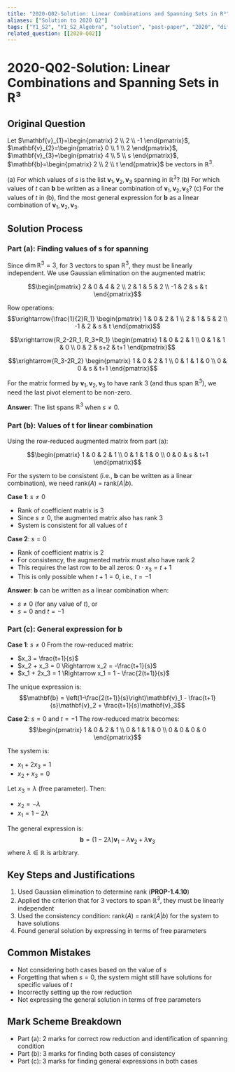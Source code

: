 ```yaml
---
title: "2020-Q02-Solution: Linear Combinations and Spanning Sets in R³"
aliases: ["Solution to 2020 Q2"]
tags: ["Y1_S2", "Y1_S2_Algebra", "solution", "past-paper", "2020", "difficulty-standard", "linear-combinations", "spanning"]
related_question: [[2020-Q02]]
---
```


# 2020-Q02-Solution: Linear Combinations and Spanning Sets in R³

## Original Question
Let $\mathbf{v}_{1}=\begin{pmatrix} 2 \\ 2 \\ -1 \end{pmatrix}$, $\mathbf{v}_{2}=\begin{pmatrix} 0 \\ 1 \\ 2 \end{pmatrix}$, $\mathbf{v}_{3}=\begin{pmatrix} 4 \\ 5 \\ s \end{pmatrix}$, $\mathbf{b}=\begin{pmatrix} 2 \\ 2 \\ t \end{pmatrix}$ be vectors in $\mathbb{R}^{3}$.

(a) For which values of $s$ is the list $\mathbf{v}_{1}, \mathbf{v}_{2}, \mathbf{v}_{3}$ spanning in $\mathbb{R}^{3}$?
(b) For which values of $t$ can $\mathbf{b}$ be written as a linear combination of $\mathbf{v}_{1}, \mathbf{v}_{2}, \mathbf{v}_{3}$?
(c) For the values of $t$ in (b), find the most general expression for $\mathbf{b}$ as a linear combination of $\mathbf{v}_{1}, \mathbf{v}_{2}, \mathbf{v}_{3}$.

## Solution Process

### Part (a): Finding values of s for spanning

Since $\dim \mathbb{R}^3 = 3$, for 3 vectors to span $\mathbb{R}^3$, they must be linearly independent. We use Gaussian elimination on the augmented matrix:

$$\begin{pmatrix} 2 & 0 & 4 & 2 \\ 2 & 1 & 5 & 2 \\ -1 & 2 & s & t \end{pmatrix}$$

Row operations:
$$\xrightarrow{\frac{1}{2}R_1} \begin{pmatrix} 1 & 0 & 2 & 1 \\ 2 & 1 & 5 & 2 \\ -1 & 2 & s & t \end{pmatrix}$$

$$\xrightarrow{R_2-2R_1, R_3+R_1} \begin{pmatrix} 1 & 0 & 2 & 1 \\ 0 & 1 & 1 & 0 \\ 0 & 2 & s+2 & t+1 \end{pmatrix}$$

$$\xrightarrow{R_3-2R_2} \begin{pmatrix} 1 & 0 & 2 & 1 \\ 0 & 1 & 1 & 0 \\ 0 & 0 & s & t+1 \end{pmatrix}$$

For the matrix formed by $\mathbf{v}_1, \mathbf{v}_2, \mathbf{v}_3$ to have rank 3 (and thus span $\mathbb{R}^3$), we need the last pivot element to be non-zero.

**Answer**: The list spans $\mathbb{R}^3$ when $s \neq 0$.

### Part (b): Values of t for linear combination

Using the row-reduced augmented matrix from part (a):

$$\begin{pmatrix} 1 & 0 & 2 & 1 \\ 0 & 1 & 1 & 0 \\ 0 & 0 & s & t+1 \end{pmatrix}$$

For the system to be consistent (i.e., $\mathbf{b}$ can be written as a linear combination), we need rank$(A)$ = rank$(A | b)$.

**Case 1**: $s \neq 0$
- Rank of coefficient matrix is 3
- Since $s \neq 0$, the augmented matrix also has rank 3
- System is consistent for all values of $t$

**Case 2**: $s = 0$
- Rank of coefficient matrix is 2
- For consistency, the augmented matrix must also have rank 2
- This requires the last row to be all zeros: $0 \cdot x_3 = t+1$
- This is only possible when $t+1 = 0$, i.e., $t = -1$

**Answer**: $\mathbf{b}$ can be written as a linear combination when:
- $s \neq 0$ (for any value of $t$), or
- $s = 0$ and $t = -1$

### Part (c): General expression for $\mathbf{b}$

**Case 1**: $s \neq 0$
From the row-reduced matrix:
- $x_3 = \frac{t+1}{s}$
- $x_2 + x_3 = 0 \Rightarrow x_2 = -\frac{t+1}{s}$
- $x_1 + 2x_3 = 1 \Rightarrow x_1 = 1 - \frac{2(t+1)}{s}$

The unique expression is:
$$\mathbf{b} = \left(1-\frac{2(t+1)}{s}\right)\mathbf{v}_1 - \frac{t+1}{s}\mathbf{v}_2 + \frac{t+1}{s}\mathbf{v}_3$$

**Case 2**: $s = 0$ and $t = -1$
The row-reduced matrix becomes:
$$\begin{pmatrix} 1 & 0 & 2 & 1 \\ 0 & 1 & 1 & 0 \\ 0 & 0 & 0 & 0 \end{pmatrix}$$

The system is:
- $x_1 + 2x_3 = 1$
- $x_2 + x_3 = 0$

Let $x_3 = \lambda$ (free parameter). Then:
- $x_2 = -\lambda$
- $x_1 = 1 - 2\lambda$

The general expression is:
$$\mathbf{b} = (1-2\lambda)\mathbf{v}_1 - \lambda\mathbf{v}_2 + \lambda\mathbf{v}_3$$
where $\lambda \in \mathbb{R}$ is arbitrary.

## Key Steps and Justifications
1. Used Gaussian elimination to determine rank (**PROP-1.4.10**)
2. Applied the criterion that for 3 vectors to span $\mathbb{R}^3$, they must be linearly independent
3. Used the consistency condition: rank$(A)$ = rank$(A|b)$ for the system to have solutions
4. Found general solution by expressing in terms of free parameters

## Common Mistakes
- Not considering both cases based on the value of $s$
- Forgetting that when $s = 0$, the system might still have solutions for specific values of $t$
- Incorrectly setting up the row reduction
- Not expressing the general solution in terms of free parameters

## Mark Scheme Breakdown
- Part (a): 2 marks for correct row reduction and identification of spanning condition
- Part (b): 3 marks for finding both cases of consistency
- Part (c): 3 marks for finding general expressions in both cases
